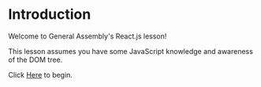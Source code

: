 # Introduction

Welcome to General Assembly's React.js lesson!

This lesson assumes you have some JavaScript knowledge and awareness of the DOM tree.

Click [Here](https://sonukr.gitbook.io/react/) to begin.
